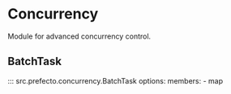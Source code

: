 # Concurrency

Module for advanced concurrency control.

## BatchTask

::: src.prefecto.concurrency.BatchTask
    options:
        members:
            - map
